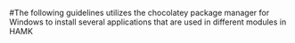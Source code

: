#The following guidelines utilizes the chocolatey package manager for Windows to install several applications that are used in different modules in HAMK
